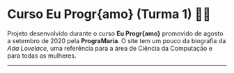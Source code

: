 # Curso Eu Progr{amo} (Turma 1) :woman_technologist:

Projeto desenvolvido durante o curso **Eu Progr{amo}** promovido de agosto a setembro de 2020 pela **PrograMaria**. O site tem um pouco da biografia da _Ada Lovelace_, uma referência para a área de Ciência da Computação e para todas as mulheres.

-----

[^1]: O presente curso  faz parte das atividades realizadas pela PrograMaria e tem o objetivo de ajudar mulheres a darem os primeiros passos na programação e apoiá-las durante essa jornada. #VamosJuntas

